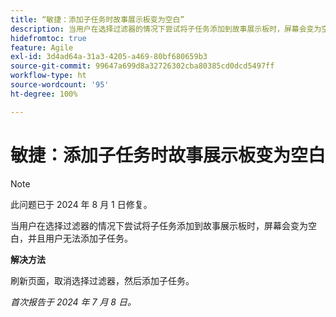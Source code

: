 ```yaml
---
title: “敏捷：添加子任务时故事展示板变为空白”
description: 当用户在选择过滤器的情况下尝试将子任务添加到故事展示板时，屏幕会变为空白，并且用户无法添加子任务。
hidefromtoc: true
feature: Agile
exl-id: 3d4ad64a-31a3-4205-a469-80bf680659b3
source-git-commit: 99647a699d8a32726302cba80385cd0dcd5497ff
workflow-type: ht
source-wordcount: '95'
ht-degree: 100%

---
```


# 敏捷：添加子任务时故事展示板变为空白


>[!NOTE]
>
>此问题已于 2024 年 8 月 1 日修复。

当用户在选择过滤器的情况下尝试将子任务添加到故事展示板时，屏幕会变为空白，并且用户无法添加子任务。

**解决方法**

刷新页面，取消选择过滤器，然后添加子任务。

_首次报告于 2024 年 7 月 8 日。_
